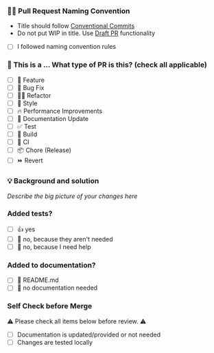 ### 🧑‍⚖️ Pull Request Naming Convention

- Title should follow [Conventional Commits](https://www.conventionalcommits.org/en/v1.0.0/#summary)
- Do not put WIP in title. Use [Draft PR](https://github.blog/2019-02-14-introducing-draft-pull-requests/) functionality

- [ ] I followed naming convention rules

### 🤔 This is a ... What type of PR is this? (check all applicable)

- [ ] 🍕 Feature
- [ ] 🐛 Bug Fix
- [ ] 🧑‍💻 Refactor
- [ ] 🎨 Style
- [ ] 🔥 Performance Improvements
- [ ] 📝 Documentation Update
- [ ] ✅ Test
- [ ] 🤖 Build
- [ ] 🔁 CI
- [ ] 📦 Chore (Release)
- [ ] ⏩ Revert

### 💡 Background and solution

_Describe the big picture of your changes here_

### Added tests?

- [ ] 👍 yes
- [ ] 🙅 no, because they aren't needed
- [ ] 🙋 no, because I need help

### Added to documentation?

- [ ] 📜 README.md
- [ ] 🙅 no documentation needed

### Self Check before Merge

⚠️ Please check all items below before review. ⚠️

- [ ] Documentation is updated/provided or not needed
- [ ] Changes are tested locally
